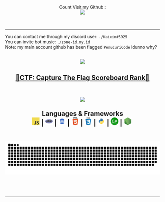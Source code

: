 <p align="center"> 
  Count Visit my Github :<br>
  <img src="https://profile-counter.glitch.me/penucuriCode/count.svg" />
</p>
<p>&nbsp;</p>    

---  
You can contact me through my discord user: `./Kaixin#5925` <br>
You can invite bot music: `./zone-id.my.id`<br>
Note: my main account github has been flagged `PenucuriCode` idunno why?

  </h1>
<p align="center"><br>
  <a href="https://github.com/penucuriCode">
    <img src="https://lanyard-profile-readme.vercel.app/api/447411230098063362"/>
     </a>
</p>
<h2><p align="center"><a href="https://rasyidmf.com/Users/?id=1598">🦊CTF: Capture The Flag Scoreboard Rank🦊</a></p></h>
<p align="center"<a href="https://github.com/penucuriCode">
<br>
<img width=800 src="https://github-profile-trophy.vercel.app/?username=GarudaID&column=8&theme=gruvbox&no-frame=true"/>
</a></p>
<p align="center">
	<b>Languages & Frameworks</b>
	<br>
	<code><img height="25" src="https://raw.githubusercontent.com/github/explore/80688e429a7d4ef2fca1e82350fe8e3517d3494d/topics/javascript/javascript.png"></code>&nbsp;|
	<code><img height="25" src="https://raw.githubusercontent.com/github/explore/80688e429a7d4ef2fca1e82350fe8e3517d3494d/topics/php/php.png"></code>&nbsp;|
	<code><img height="25" src="https://raw.githubusercontent.com/github/explore/80688e429a7d4ef2fca1e82350fe8e3517d3494d/topics/sql/sql.png"></code>&nbsp;|
	<code><img height="25" src="https://raw.githubusercontent.com/github/explore/80688e429a7d4ef2fca1e82350fe8e3517d3494d/topics/html/html.png"></code>&nbsp;|
	<code><img height="25" src="https://raw.githubusercontent.com/github/explore/80688e429a7d4ef2fca1e82350fe8e3517d3494d/topics/css/css.png"></code>&nbsp;|
	<code><img height="25" src="https://raw.githubusercontent.com/github/explore/80688e429a7d4ef2fca1e82350fe8e3517d3494d/topics/python/python.png"></code>&nbsp;|
	<code><img height="25" src="https://raw.githubusercontent.com/github/explore/80688e429a7d4ef2fca1e82350fe8e3517d3494d/topics/csharp/csharp.png"></code>&nbsp;|
	<code><img height="25" src="https://raw.githubusercontent.com/github/explore/80688e429a7d4ef2fca1e82350fe8e3517d3494d/topics/nodejs/nodejs.png"></code>&nbsp;
	<br><br>
  <p align="center"<a href="https://zone-id.my.id/" target="_blank"><img src="https://github.com/SourCode-Z/Nhentai-Reader/blob/main/img/github-contribution-grid-snake.svg" target="_blank"></a></p>
</div>
<p>&nbsp;</p>    

---  
